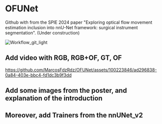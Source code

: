 # OFUNet
Github with from the SPIE 2024 paper "Exploring optical flow movement estimation inclusion into nnU-Net framework: surgical instrument segmentation". (Under construction)

![Workflow_git_light](https://github.com/MarcosFdzRdz/OFUNet/assets/100223846/efe05cf4-b5c3-442c-a48f-21da891edf7d)

## Add video with RGB, RGB+OF, GT, OF
https://github.com/MarcosFdzRdz/OFUNet/assets/100223846/ad296838-0a84-403e-bbc4-fd1dc3b9f3dd

## Add some images from the poster, and explanation of the introduction

## Moreover, add Trainers from the nnUNet_v2
